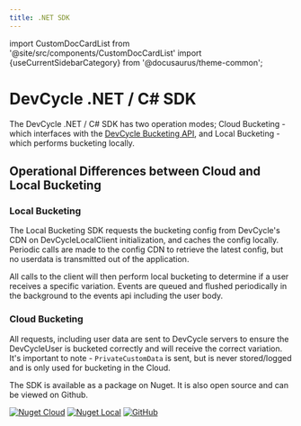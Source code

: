 ```yaml
---
title: .NET SDK
---
```


import CustomDocCardList from '@site/src/components/CustomDocCardList'
import {useCurrentSidebarCategory} from '@docusaurus/theme-common';

# DevCycle .NET / C# SDK

The DevCycle .NET / C# SDK has two operation modes; Cloud Bucketing - which interfaces with the [DevCycle Bucketing API](/bucketing-api/#tag/devcycle), 
and Local Bucketing - which performs bucketing locally.

## Operational Differences between Cloud and Local Bucketing

### Local Bucketing

The Local Bucketing SDK requests the bucketing config from DevCycle's CDN on DevCycleLocalClient initialization, and caches the config locally.
Periodic calls are made to the config CDN to retrieve the latest config, but no userdata is transmitted out of the application.

All calls to the client will then perform local bucketing to determine if a user receives a specific variation.
Events are queued and flushed periodically in the background to the events api including the user body.

### Cloud Bucketing
All requests, including user data are sent to DevCycle servers to ensure the DevCycleUser is bucketed correctly and will receive the correct variation.
It's important to note - `PrivateCustomData` is sent, but is never stored/logged and is only used for bucketing in the Cloud.

<CustomDocCardList items={useCurrentSidebarCategory().items} columnWidth={4} />

The SDK is available as a package on Nuget. It is also open source and can be viewed on Github.

[![Nuget Cloud](https://badgen.net/nuget/v/DevCycle.SDK.Server.Cloud)](https://www.nuget.org/packages/DevCycle.SDK.Server.Cloud/)
[![Nuget Local](https://badgen.net/nuget/v/DevCycle.SDK.Server.Cloud)](https://www.nuget.org/packages/DevCycle.SDK.Server.Local/)
[![GitHub](https://img.shields.io/github/stars/devcyclehq/dotnet-server-sdk.svg?style=social&label=Star&maxAge=2592000)](https://github.com/DevCycleHQ/dotnet-server-sdk)


